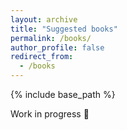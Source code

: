 ```yaml
---
layout: archive
title: "Suggested books"
permalink: /books/
author_profile: false
redirect_from:
  - /books
---
```


{% include base_path %}


Work in progress :construction_worker:





